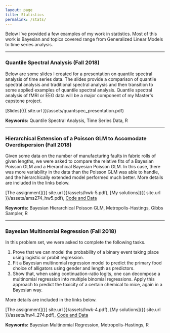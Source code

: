 ```yaml
---
layout: page
title: Statistics
permalink: /stats/
---
```


Below I've provided a few examples of my work in statistics. Most of this work is Bayesian and topics covered range from Generalized Linear Models to time series analysis. 

***

### Quantile Spectral Analysis (Fall 2018)
Below are some slides I created for a presentation on quantile spectral analysis of time series data. The slides provide a comparison of quantile spectral analysis and traditional spectral analysis and then transition to some applied examples of quantile spectral analysis. Quantile spectral analysis of fMRI or EEG data will be a major component of my Master's capstone project. 

[Slides]({{ site.url }}/assets/quantspec_presentation.pdf)

**Keywords:** Quantile Spectral Analysis, Time Series Data, R

***

### Hierarchical Extension of a Poisson GLM to Accomodate Overdispersion (Fall 2018)
Given some data on the number of manufacturing faults in fabric rolls of given lengths, we were asked to compare the relative fits of a Bayesian Poisson GLM and a Hierarchical Bayesian Poisson GLM. In this case, there was more variability in the data than the Poisson GLM was able to handle, and the hierarchically extended model performed much better. More details are included in the links below. 

[The assignment]({{ site.url }}/assets/hwk-5.pdf), 
[My solutions]({{ site.url }}/assets/ams274_hw5.pdf), 
[Code and Data](https://github.com/mabeers2/Selected-School-Work/tree/master/Selected%20Homeworks/GLM_HW5)

**Keywords:** Bayesian Hierarchical Poisson GLM, Metropolis-Hastings, Gibbs Sampler, R


***

### Bayesian Multinomial Regression (Fall 2018)

In this problem set, we were asked to complete the following tasks. 
1. Prove that we can model the probability of a binary event taking place using logistic or probit regression. 
2. Fit a Bayesian multinomial regression model to predict the primary food choice of alligators using gender and length as predictors. 
3. Show that, when using continuation-ratio logits, one can decompose a multinomial regression into multiple binomial regressions. Apply this approach to predict the toxicity of a certain chemical to mice, again in a Bayesian way. 

More details are included in the links below. 

[The assignment]({{ site.url }}/assets/hwk-4.pdf), 
[My solutions]({{ site.url }}/assets/hw4_274.pdf), 
[Code and Data](https://github.com/mabeers2/Selected-School-Work/tree/master/Selected%20Homeworks/GLM_HW4)


**Keywords:** Bayesian Multinomial Regression, Metropolis-Hastings, R











